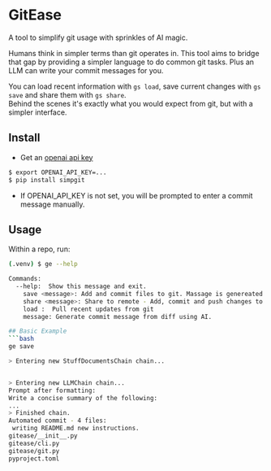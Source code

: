 # GitEase

A tool to simplify git usage with sprinkles of AI magic.

Humans think in simpler terms than git operates in. This tool aims to bridge that gap by providing a simpler language to
do common git tasks. Plus an LLM can write your commit messages for you.

You can load recent information with `gs load`, save current changes with `gs save` and share them with `gs share`.    
Behind the scenes it's exactly what you would expect from git, but with a simpler interface.

## Install

* Get an [openai api key](https://platform.openai.com/account/api-keys)

```bash
$ export OPENAI_API_KEY=...
$ pip install simpgit
```
* If OPENAI_API_KEY is not set, you will be prompted to enter a commit message manually.

## Usage

Within a repo, run:

```bash 
(.venv) $ ge --help
```

```bash
Commands:
  --help:  Show this message and exit.        
    save <message>: Add and commit files to git. Massage is genereated if not provided         
    share <message>: Share to remote - Add, commit and push changes to git. Massage is genereated if not provided
    load :  Pull recent updates from git
    message: Generate commit message from diff using AI.

## Basic Example
```bash
ge save

> Entering new StuffDocumentsChain chain...


> Entering new LLMChain chain...
Prompt after formatting:
Write a concise summary of the following:
...
> Finished chain.
Automated commit - 4 files:
 writing README.md new instructions.
gitease/__init__.py
gitease/cli.py
gitease/git.py
pyproject.toml
```

